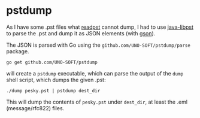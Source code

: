 # pstdump
As I have some .pst files what [readpst](http://www.five-ten-sg.com/libpst/rn01re01.html) cannot dump,
I had to use [java-libpst](https://github.com/rjohnsondev/java-libpst) to parse the .pst
and dump it as JSON elements (with [gson](https://github.com/google/gson)).

The JSON is parsed with Go using the `github.com/UNO-SOFT/pstdump/parse` package.

	go get github.com/UNO-SOFT/pstdump

will create a `pstdump` executable, which can parse the output of the `dump` shell script,
which dumps the given .pst:

	./dump pesky.pst | pstdump dest_dir

This will dump the contents of `pesky.pst` under `dest_dir`, at least the .eml (message/rfc822) files.
